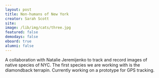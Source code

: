 ```yaml
---
layout: post
title: Non-humans of New York
creator: Sarah Scott
site: 
image: /lib/img/cats/three.jpg
featured: false
demodays: false
eboard: true
alumni: false
---
```

A collaboration with Natalie Jeremijenko to track and record images of native species of NYC. The first species we are working with is the diamondback terrapin. Currently working on a prototype for GPS tracking.